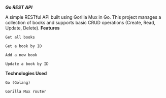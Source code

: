 ***Go REST API***

A simple RESTful API built using Gorilla Mux in Go. This project manages a collection of books and supports basic CRUD operations (Create, Read, Update, Delete).
**Features**

    Get all books

    Get a book by ID

    Add a new book

    Update a book by ID

**Technologies Used**

    Go (Golang)

    Gorilla Mux router
